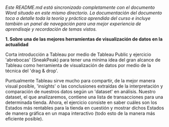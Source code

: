 _Este README.md está sincronizado completamente con el documento Word situado en este mismo directorio. La documentación del documento toca a detalle toda la teoría y práctica aprendida del curso e incluye también un panel de navegación para una mejor experiencia de aprendisaje y recordación de temas vistos._

**1.	Sobre una de las mejores herramientas de visualización de datos en la actualidad**

Corta introducción a Tableau por medio de Tableau Public y ejercicio 'abrebocas' (SneakPeak) para tener una mínima idea del gran alcance de Tableau como herramienta de visualización de datos por medio de la técnica del 'drag & drop'. 

Puntualmente Tableau sirve mucho para compartir, de la mejor manera visual posible, 'insights' o las conclusiones extraídas de la interpretación y comparación de nuestros datos según un 'dataset' en análisis. Nuestro dataset, el que analizaremos, contiene una lista de transacciones para una determinada tienda. Ahora, el ejercicio consiste en saber cuáles son los Estados más rentables para la tienda en cuestión y mostrar dichos Estados de manera gráfica en un mapa interactivo (todo esto de la manera más eficiente posible). 
